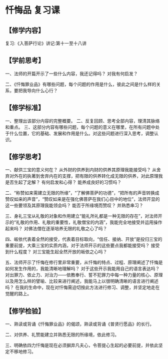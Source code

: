 
# 忏悔品 复习课

## 【修学内容】

复习:《入菩萨行论》讲记:第十一至十八讲

## 【学前思考】

一、法师的开篇开示了一些什么内容，我还记得吗？
对我有何启发？

二、《忏悔罪业品》有哪些问题，每个问题的作用是什么，彼此之间是什么样的关系，要把我导向什么心行？

## 【修学标准】

一、整理出该部分内容的完整概要。
二、反复回顾、思考全部内容，理清其脉络和重点。
三、这部分内容有哪些问题，每个问题的意义在哪里，在所有问题中处于什么位置，它的基础、发展和作用是什么。对这些问题进行深入思考，调整认识。

## 【修学思考】

一、献供三宝的意义何在？
从外财的供养到内财的供养其原理我能接受吗？
从舍弃对外在的执著到舍弃内在的支撑，把有限的供养转化成无限的供养，对此原理我是否生起了定解？
有何启发和心得？
能养成良好的习惯吗？

二、“称赞如来需建立无限的所缘”，“了解佛菩萨的功德”，“把所有的声音转换成赞叹如来的声音”，“赞叹如来是在强化佛菩萨在我们心目中的地位”，法师开显的这一些要领及其原理我能领会吗？
能否于所缘境而赞叹？
并熟悉串习？

三、身礼三宝从礼敬的对象和作用建立“能礼所礼都是一种无限的存在”，对法师开示的“礼敬的作用、礼敬的重要性，礼敬僧宝的内涵”，我能完全地接受并运用操作起来吗？
对佛法僧在逐渐培养无限的礼敬之心了吗？

四、皈依代表着全然的接受，代表着目标取向，“信任、接纳、开放”是投归三宝的重要前提，大乘三宝的实质内涵，对于法师开示的这些要点我都能接受吗？
接受到什么程度？
对三宝能生起全然开放的皈依之心吗？

五、法师开示了忏悔在修行里非常重要，从忏悔的特点、过程、原理阐述了忏悔是如何发生作用的，我能清晰地理解吗？
对于这些开示我能用自己的语言表达吗？
对出罪力、依止力、对治力——依教奉行、誓不犯罪力中每一种力量的核心、原理以及用怎么样的譬喻、比较来进行阐述，我能马上以很明确清晰的语言进行阐述吗？
在我的生命中，现在对忏悔需迫切按此方法进行修习、调整，并坚定地走在觉醒的路上。

## 【修学检验】

一、熟读或背诵《忏悔罪业品》的偈颂，熟读或背诵《普贤行愿品》的长行。

二、对供养、礼赞能建立并熟悉无限的所缘境，依此修习。

三、明确依四力忏悔是现在必须摒弃凡夫心，令菩提心生起的必要前提，并依此坚定不移地修习。
